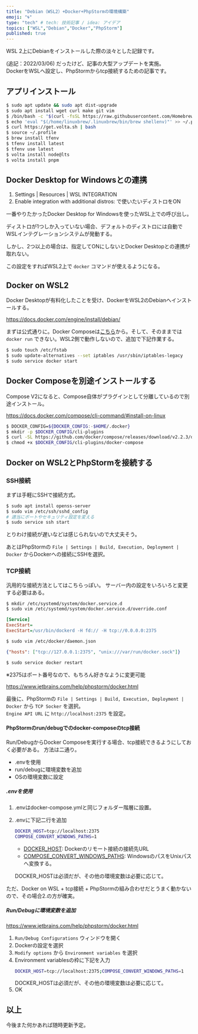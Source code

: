 ```yaml
---
title: "Debian（WSL2）+Docker+PhpStormの環境構築"
emoji: "🌀"
type: "tech" # tech: 技術記事 / idea: アイデア
topics: ["WSL","Debian","Docker","PhpStorm"]
published: true
---
```

WSL 2上にDebianをインストールした際の淡々とした記録です。

(追記：2022/03/06)
だったけど、記事の大型アップデートを実施。  
DockerをWSLへ設定し、PhpStormからtcp接続するための記事です。

## アプリインストール
```bash
$ sudo apt update && sudo apt dist-upgrade
$ sudo apt install wget curl make git vim
$ /bin/bash -c "$(curl -fsSL https://raw.githubusercontent.com/Homebrew/install/HEAD/install.sh)"
$ echo 'eval "$(/home/linuxbrew/.linuxbrew/bin/brew shellenv)"' >> ~/.profile
$ curl https://get.volta.sh | bash
$ source ~/.profile
$ brew install tfenv
$ tfenv install latest
$ tfenv use latest
$ volta install node@lts
$ volta install pnpm
```

## Docker Desktop for Windowsとの連携
1. Settings | Resources | WSL INTEGRATION
2. Enable integration with additional distros: で使いたいディストロをON

一番やりたかったDocker Desktop for Windowsを使ったWSL上での呼び出し。

ディストロが1つしか入っていない場合、デフォルトのディストロには自動でWSLインテグレーションシステムが発動する。

しかし、2つ以上の場合は、指定してONにしないとDocker Desktopとの連携が取れない。

この設定をすればWSL2上で `docker` コマンドが使えるようになる。


## Docker on WSL2
Docker Desktopが有料化したことを受け、DockerをWSL2のDebianへインストールする。

https://docs.docker.com/engine/install/debian/

まずは公式通りに。Docker Composeは[こちら](http://docs.docker.jp/compose/install.html#linux)から。そして、そのままでは `docker run` できない。WSL2側で動作しないので、追加で下記作業する。

```bash
$ sudo touch /etc/fstab
$ sudo update-alternatives --set iptables /usr/sbin/iptables-legacy
$ sudo service docker start
```

## Docker Composeを別途インストールする
Compose V2になると、Compose自体がプラグインとして分離しているので別途インストール。

https://docs.docker.com/compose/cli-command/#install-on-linux

```bash
$ DOCKER_CONFIG=${DOCKER_CONFIG:-$HOME/.docker}
$ mkdir -p $DOCKER_CONFIG/cli-plugins
$ curl -SL https://github.com/docker/compose/releases/download/v2.2.3/docker-compose-linux-x86_64 -o $DOCKER_CONFIG/cli-plugins/docker-compose
$ chmod +x $DOCKER_CONFIG/cli-plugins/docker-compose
```


## Docker on WSL2とPhpStormを接続する
### SSH接続
まずは手軽にSSHで接続方式。

```bash
$ sudo apt install openss-server
$ sudo vim /etc/ssh/sshd_config
# 適当にポートやセキュリティ設定を変える
$ sudo service ssh start
```
とりわけ接続が遅いなどは感じられないので大丈夫そう。

あとはPhpStormの `File | Settings | Build, Execution, Deployment | Docker` からDockerへの接続にSSHを選択。

### TCP接続
汎用的な接続方法としてはこちらっぽい。
サーバー内の設定をいろいろと変更する必要はある。
```bash
$ mkdir /etc/systemd/system/docker.service.d
$ sudo vim /etc/systemd/system/docker.service.d/override.conf
```
```ini
[Service]
ExecStart=
ExecStart=/usr/bin/dockerd -H fd:// -H tcp://0.0.0.0:2375
```
```bash
$ sudo vim /etc/docker/daemon.json
```
```json
{"hosts": ["tcp://127.0.0.1:2375", "unix:///var/run/docker.sock"]}
```
```bash
$ sudo service docker restart
```
※2375はポート番号なので、もちろん好きなように変更可能

https://www.jetbrains.com/help/phpstorm/docker.html

最後に、PhpStormの `File | Settings | Build, Execution, Deployment | Docker` から `TCP Socker` を選択。  
`Engine API URL` に `http://localhost:2375` を設定。

#### PhpStormのrun/debugでのdocker-composeのtcp接続
Run/DebugからDocker Composeを実行する場合、tcp接続できるようにしておく必要がある。
方法は二通り。

- .envを使用
- run/debugに環境変数を追加
- OSの環境変数に設定

##### .envを使用
1. .envはdocker-compose.ymlと同じフォルダー階層に設置。
2. .envに下記二行を追加
    ```bash
    DOCKER_HOST=tcp://localhost:2375
    COMPOSE_CONVERT_WINDOWS_PATHS=1
    ```
    - [DOCKER_HOST](https://matsuand.github.io/docs.docker.jp.onthefly/compose/reference/envvars/#docker_host): Dockerのリモート接続の接続先URL
    - [COMPOSE_CONVERT_WINDOWS_PATHS](https://matsuand.github.io/docs.docker.jp.onthefly/compose/reference/envvars/#compose_convert_windows_paths): WindowsのパスをUnixパスへ変換する。
    
   DOCKER_HOSTは必須だが、その他の環境変数は必要に応じて。

ただ、Docker on WSL + tcp接続 + PhpStormの組み合わせだとうまく動かないので、その場合2.の方が確実。

##### Run/Debugに環境変数を追加

https://www.jetbrains.com/help/phpstorm/docker.html

1. `Run/Debug Configurations` ウィンドウを開く
2. Dockerの設定を選択
3. `Modify options` から `Environment variables` を選択
4. Environment variablesの枠に下記を入力
    ```bash
    DOCKER_HOST=tcp://localhost:2375;COMPOSE_CONVERT_WINDOWS_PATHS=1
    ```
   DOCKER_HOSTは必須だが、その他の環境変数は必要に応じて。
5. OK

## 以上
今後また何かあれば随時更新予定。
